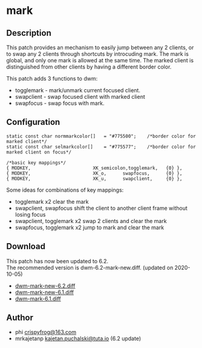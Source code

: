 mark
====

Description
-----------
This patch provides an mechanism to easily jump between any 2 clients, or to
swap any 2 clients through shortcuts by introcuding mark. The mark is global,
and only one mark is allowed at the same time. The marked client is
distinguished from other clients by having a different border color.

This patch adds 3 functions to dwm:

* togglemark - mark/unmark current focused client.
* swapclient - swap focused client with marked client
* swapfocus - swap focus with mark.

Configuration
-------------
	static const char normmarkcolor[]   = "#775500";	/*border color for marked client*/
	static const char selmarkcolor[]    = "#775577";	/*border color for marked client on focus*/

	/*basic key mappings*/
	{ MODKEY,                       XK_semicolon,togglemark,   {0} },
	{ MODKEY,                       XK_o,      swapfocus,      {0} },
	{ MODKEY,                       XK_u,      swapclient,     {0} },

Some ideas for combinations of key mappings:

* togglemark x2  clear the mark
* swapclient, swapfocus shift the client to another client frame without losing
  focus
* swapclient, togglemark x2  swap 2 clients and clear the mark
* swapfocus, togglemark x2  jump to mark and clear the mark

Download
--------
This patch has now been updated to 6.2.  
The recommended version is dwm-6.2-mark-new.diff. (updated on 2020-10-05)

* [dwm-mark-new-6.2.diff](dwm-mark-new-6.2.diff)  
* [dwm-mark-new-6.1.diff](dwm-mark-new-6.1.diff)  
* [dwm-mark-6.1.diff](dwm-mark-6.1.diff)  

Author
------
* phi <crispyfrog@163.com>
* mrkajetanp <kajetan.puchalski@tuta.io> (6.2 update)
